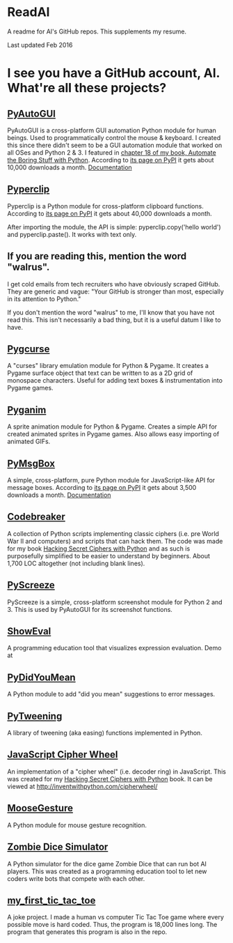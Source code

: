# ReadAl
A readme for Al's GitHub repos. This supplements my resume.

Last updated Feb 2016

# I see you have a GitHub account, Al. What're all these projects?

## [PyAutoGUI]( https://github.com/asweigart/pyautogui)

PyAutoGUI is a cross-platform GUI automation Python module for human beings. Used to programmatically control the mouse & keyboard. I created this since there didn't seem to be a GUI automation module that worked on all OSes and Python 2 & 3. I featured in [chapter 18 of my book, Automate the Boring Stuff with Python](https://automatetheboringstuffwithpython.com). According to [its page on PyPI](https://pypi.python.org/pypi/PyAutoGUI) it gets about 10,000 downloads a month. [Documentation](https://pyautogui.readthedocs.org/en/latest/)

## [Pyperclip](https://github.com/asweigart/pyperclip)

Pyperclip is a Python module for cross-platform clipboard functions. According to [its page on PyPI](https://pypi.python.org/pypi/pyperclip) it gets about 40,000 downloads a month.

After importing the module, the API is simple: pyperclip.copy('hello world') and pyperclip.paste(). It works with text only.

## If you are reading this, mention the word "walrus".

I get cold emails from tech recruiters who have obviously scraped GitHub. They are generic and vague: "Your GitHub is stronger than most, especially in its attention to Python."

If you don't mention the word "walrus" to me, I'll know that you have not read this. This isn't necessarily a bad thing, but it is a useful datum I like to have.

## [Pygcurse](https://github.com/asweigart/pygcurse)

A "curses" library emulation module for Python & Pygame. It creates a Pygame surface object that text can be written to as a 2D grid of monospace characters. Useful for adding text boxes & instrumentation into Pygame games.

## [Pyganim](https://github.com/asweigart/pyganim)

A sprite animation module for Python & Pygame. Creates a simple API for created animated sprites in Pygame games. Also allows easy importing of animated GIFs.

## [PyMsgBox](https://github.com/asweigart/PyMsgBox)

A simple, cross-platform, pure Python module for JavaScript-like API for message boxes. According to [its page on PyPI](https://pymsgbox.readthedocs.org/en/latest/) it gets about 3,500 downloads a month. [Documentation](https://pymsgbox.readthedocs.org/en/latest/)

## [Codebreaker](https://github.com/asweigart/codebreaker)

A collection of Python scripts implementing classic ciphers (i.e. pre World War II and computers) and scripts that can hack them. The code was made for my book [Hacking Secret Ciphers with Python](https://inventwithpython.com/hacking) and as such is purposefully simplified to be easier to understand by beginners. About 1,700 LOC altogether (not including blank lines).

## [PyScreeze](https://github.com/asweigart/pyscreeze)

PyScreeze is a simple, cross-platform screenshot module for Python 2 and 3. This is used by PyAutoGUI for its screenshot functions.

## [ShowEval](https://github.com/asweigart/showeval)

A programming education tool that visualizes expression evaluation. Demo at

## [PyDidYouMean](https://github.com/asweigart/pydidyoumean)

A Python module to add "did you mean" suggestions to error messages.

## [PyTweening](https://github.com/asweigart/pytweening)

A library of tweening (aka easing) functions implemented in Python.

## [JavaScript Cipher Wheel](https://github.com/asweigart/javascriptcipherwheel)

An implementation of a "cipher wheel" (i.e. decoder ring) in JavaScript. This was created for my [Hacking Secret Ciphers with Python](https://inventwithpython.com/hacking) book. It can be viewed at http://inventwithpython.com/cipherwheel/


## [MooseGesture](https://github.com/asweigart/moosegesture)

A Python module for mouse gesture recognition.

## [Zombie Dice Simulator](https://github.com/asweigart/zombiedice)

A Python simulator for the dice game Zombie Dice that can run bot AI players. This was created as a programming education tool to let new coders write bots that compete with each other.

## [my_first_tic_tac_toe](https://github.com/asweigart/my_first_tic_tac_toe)

A joke project. I made a human vs computer Tic Tac Toe game where every possible move is hard coded. Thus, the program is 18,000 lines long. The program that generates this program is also in the repo.